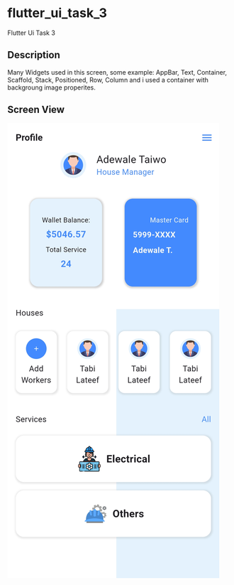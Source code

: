 # flutter_ui_task_3

Flutter Ui Task 3

## Description

Many Widgets used in this screen, some example: AppBar, Text, Container, Scaffold, Stack, Positioned, Row, Column and i used a container with backgroung image properites.


## Screen View
![Screen_view](images/screen_view.jpg)